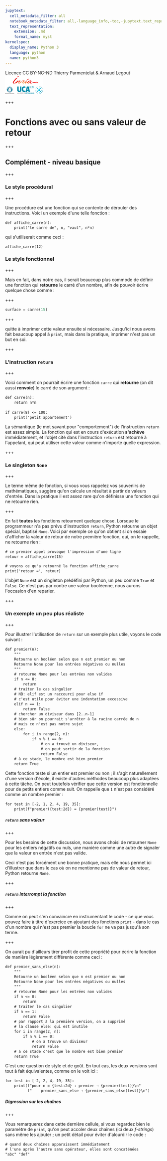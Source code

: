 ```yaml
---
jupytext:
  cell_metadata_filter: all
  notebook_metadata_filter: all,-language_info,-toc,-jupytext.text_representation.jupytext_version,-jupytext.text_representation.format_version
  text_representation:
    extension: .md
    format_name: myst
kernelspec:
  display_name: Python 3
  language: python
  name: python3
---
```


<div class="licence">
<span>Licence CC BY-NC-ND</span>
<span>Thierry Parmentelat &amp; Arnaud Legout</span>
<span><img src="media/both-logos-small-alpha.png" /></span>
</div>

+++

# Fonctions avec ou sans valeur de retour

+++

## Complément - niveau basique

+++

### Le style procédural

+++

Une procédure est une fonction qui se contente de dérouler des instructions. Voici un exemple d'une telle fonction :

```{code-cell}
def affiche_carre(n):
    print("le carre de", n, "vaut", n*n)
```

qui s'utiliserait comme ceci :

```{code-cell}
affiche_carre(12)
```

### Le style fonctionnel

+++

Mais en fait, dans notre cas, il serait beaucoup plus commode de définir une fonction qui **retourne** le carré d'un nombre, afin de pouvoir écrire quelque chose comme :

+++

```python
surface = carre(15)
```

+++

quitte à imprimer cette valeur ensuite si nécessaire. Jusqu'ici nous avons fait beaucoup appel à `print`, mais dans la pratique, imprimer n'est pas un but en soi.

+++

### L'instruction `return`

+++

Voici comment on pourrait écrire une fonction `carre` qui **retourne** (on dit aussi **renvoie**) le carré de son argument :

```{code-cell}
def carre(n):
    return n*n

if carre(8) <= 100:
    print('petit appartement')
```

La sémantique (le mot savant pour "comportement") de l'instruction `return` est assez simple. La fonction qui est en cours d'exécution **s'achève** immédiatement, et l'objet cité dans l'instruction `return` est retourné à l'appelant, qui peut utiliser cette valeur comme n'importe quelle expression.

+++

### Le singleton `None`

+++

Le terme même de fonction, si vous vous rappelez vos souvenirs de mathématiques, suggère qu'on calcule un résultat à partir de valeurs d'entrée. Dans la pratique il est assez rare qu'on définisse une fonction qui ne retourne rien.

+++

En fait **toutes** les fonctions retournent quelque chose. Lorsque le programmeur n'a pas prévu d'instruction `return`, Python retourne un objet spécial, baptisé `None`. Voici par exemple ce qu'on obtient si on essaie d'afficher la valeur de retour de notre première fonction, qui, on le rappelle, ne retourne rien :

```{code-cell}
# ce premier appel provoque l'impression d'une ligne
retour = affiche_carre(15)
```

```{code-cell}
# voyons ce qu'a retourné la fonction affiche_carre
print('retour =', retour)
```

L'objet `None` est un singleton prédéfini par Python, un peu comme `True` et `False`. Ce n'est pas par contre une valeur booléenne, nous aurons l'occasion d'en reparler.

+++

### Un exemple un peu plus réaliste

+++

Pour illustrer l'utilisation de `return` sur un exemple plus utile, voyons le code suivant :

```{code-cell}
def premier(n):
    """
    Retourne un booléen selon que n est premier ou non
    Retourne None pour les entrées négatives ou nulles
    """
    # retourne None pour les entrées non valides
    if n <= 0:
        return
    # traiter le cas singulier
    # NB: elif est un raccourci pour else if
    # c'est utile pour éviter une indentation excessive
    elif n == 1:
        return False
    # chercher un diviseur dans [2..n-1]
    # bien sûr on pourrait s'arrêter à la racine carrée de n
    # mais ce n'est pas notre sujet
    else:
        for i in range(2, n):
            if n % i == 0:
                # on a trouvé un diviseur,
                # on peut sortir de la fonction
                return False
    # à ce stade, le nombre est bien premier
    return True
```

Cette fonction teste si un entier est premier ou non ; il s'agit naturellement d'une version d'école, il existe  d'autres méthodes beaucoup plus adaptées à cette tâche. On peut toutefois vérifier que cette version est fonctionnelle pour de petits entiers comme suit. On rappelle que `1` n'est pas considéré comme un nombre premier :

```{code-cell}
for test in [-2, 1, 2, 4, 19, 35]:
    print(f"premier({test:2d}) = {premier(test)}")
```

##### `return` sans valeur

+++

Pour les besoins de cette discussion, nous avons choisi de retourner `None` pour les entiers négatifs ou nuls, une manière comme une autre de signaler que la valeur en entrée n'est pas valide.

Ceci n'est pas forcément une bonne pratique, mais elle nous permet ici d'illustrer que dans le cas où on ne mentionne pas de valeur de retour, Python retourne `None`.

+++

##### `return` interrompt la fonction

+++

Comme on peut s'en convaincre en instrumentant le code - ce que vous pouvez faire à titre d'exercice en ajoutant des fonctions `print` - dans le cas d'un nombre qui n'est pas premier la boucle `for` ne va pas jusqu'à son terme.

+++

On aurait pu d'ailleurs tirer profit de cette propriété pour écrire la fonction de manière légèrement différente comme ceci :

```{code-cell}
def premier_sans_else(n):
    """
    Retourne un booléen selon que n est premier ou non
    Retourne None pour les entrées négatives ou nulles
    """
    # retourne None pour les entrées non valides
    if n <= 0:
        return
    # traiter le cas singulier
    if n == 1:
        return False
    # par rapport à la première version, on a supprimé
    # la clause else: qui est inutile
    for i in range(2, n):
        if n % i == 0:
            # on a trouve un diviseur
            return False
    # a ce stade c'est que le nombre est bien premier
    return True
```

C'est une question de style et de goût. En tout cas, les deux versions sont tout à fait équivalentes, comme on le voit ici :

```{code-cell}
for test in [-2, 2, 4, 19, 35]:
    print(f"pour n = {test:2d} : premier → {premier(test)}\n"
          f"    premier_sans_else → {premier_sans_else(test)}\n")
```

##### Digression sur les chaînes

+++

Vous remarquerez dans cette dernière cellule, si vous regardez bien le paramètre de `print`,  qu'on peut accoler deux chaînes (ici deux *f-strings*) sans même les ajouter ; un petit détail pour éviter d'alourdir le code :

```{code-cell}
# quand deux chaînes apparaissent immédiatement
# l'une après l'autre sans opérateur, elles sont concaténées
"abc" "def"
```

